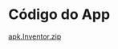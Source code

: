 # Código do App

[apk.Inventor.zip](https://github.com/user-attachments/files/20889684/apk.Inventor.zip)
